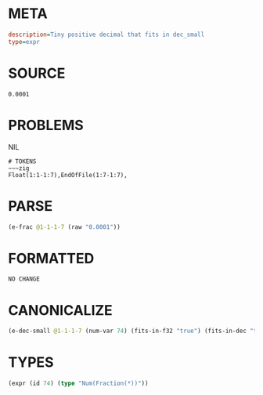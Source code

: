 # META
~~~ini
description=Tiny positive decimal that fits in dec_small
type=expr
~~~
# SOURCE
~~~roc
0.0001
~~~
# PROBLEMS
NIL

~~~
# TOKENS
~~~zig
Float(1:1-1:7),EndOfFile(1:7-1:7),
~~~
# PARSE
~~~clojure
(e-frac @1-1-1-7 (raw "0.0001"))
~~~
# FORMATTED
~~~roc
NO CHANGE
~~~
# CANONICALIZE
~~~clojure
(e-dec-small @1-1-1-7 (num-var 74) (fits-in-f32 "true") (fits-in-dec "true") (numerator "1") (denominator-power-of-ten "4") (value "0.0001") (id 74))
~~~
# TYPES
~~~clojure
(expr (id 74) (type "Num(Fraction(*))"))
~~~